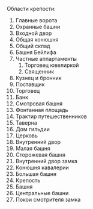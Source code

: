 Области крепости:
1. Главные ворота
2. Охранные башни
3. Входной двор
4. Общая конюшня
5. Общий склад
6. Башня Бейлифа
7.  Частные аппартаменты
	1.  Торговец ювелиркой
	2.  Священник
8.  Кузнец и бронник
9. Поставщик
10. Торговец
11. Банк
12. Смотровая башня
13. Фонтанная площадь
14. Трактир путешественников
15. Таверна
16. Дом гильдии
17. Церковь
18. Внутренний двор
19. Малая башня
20. Сторожевая башня
21. Внутренний двор замка
22. Конюшня кавалерии
23. Большая башня
24. Крепость
25. Башня
26. Центральные башни
27. Покои смотрителя замка